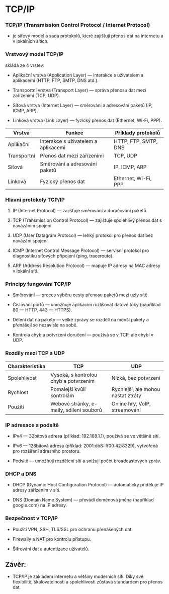 # TCP/IP

### TCP/IP (Transmission Control Protocol / Internet Protocol) 

- je síťový model a sada protokolů, které zajišťují přenos dat na internetu a v lokálních sítích.


### Vrstvový model TCP/IP 
 skládá ze 4 vrstev:

- Aplikační vrstva (Application Layer) — interakce s uživatelem a aplikacemi (HTTP, FTP, SMTP, DNS atd.).

- Transportní vrstva (Transport Layer) — správa přenosu dat mezi zařízeními (TCP, UDP).

- Síťová vrstva (Internet Layer) — směrování a adresování paketů (IP, ICMP, ARP).

- Linková vrstva (Link Layer) — fyzický přenos dat (Ethernet, Wi-Fi, PPP).

| Vrstva | Funkce | Příklady protokolů |
|--------|--------|------------------|
| Aplikační | Interakce s uživatelem a aplikacemi | HTTP, FTP, SMTP, DNS |
| Transportní | Přenos dat mezi zařízeními | TCP, UDP |
| Síťová | Směrování a adresování paketů | IP, ICMP, ARP |
| Linková | Fyzický přenos dat | Ethernet, Wi-Fi, PPP |

### Hlavní protokoly TCP/IP

1. IP (Internet Protocol) — zajišťuje směrování a doručování paketů.

2. TCP (Transmission Control Protocol) — zajišťuje spolehlivý přenos dat s navázáním spojení.

3. UDP (User Datagram Protocol) — lehký protokol pro přenos dat bez navázání spojení.

4. ICMP (Internet Control Message Protocol) — servisní protokol pro diagnostiku síťových připojení (ping, traceroute).

5. ARP (Address Resolution Protocol) — mapuje IP adresy na MAC adresy v lokální síti.

### Principy fungování TCP/IP

- Směrování — proces výběru cesty přenosu paketů mezi uzly sítě.

- Číslování portů — umožňuje aplikacím rozlišovat datové toky (například 80 — HTTP, 443 — HTTPS). 

- Dělení dat na pakety — velké zprávy se rozdělí na menší pakety a přenášejí se nezávisle na sobě.

- Kontrola chyb a potvrzení doručení — používá se v TCP, ale chybí v UDP.

### Rozdíly mezi TCP a UDP

| Charakteristika | TCP | UDP |
|---------------|-----|-----|
| Spolehlivost | Vysoká, s kontrolou chyb a potvrzením | Nízká, bez potvrzení |
| Rychlost | Pomalejší kvůli kontrolám | Rychlejší, ale mohou nastat ztráty |
| Použití | Webové stránky, e-maily, sdílení souborů | Online hry, VoIP, streamování |

### IP adresace a podsítě

- IPv4 — 32bitová adresa (příklad: 192.168.1.1), používá se ve většině sítí.

- IPv6 — 128bitová adresa (příklad: 2001:db8::ff00:42:8329), vytvořená pro rozšíření adresního prostoru.

- Podsítě — umožňují rozdělení sítí a snižují počet broadcastových zpráv.

### DHCP a DNS

- DHCP (Dynamic Host Configuration Protocol) — automaticky přiděluje IP adresy zařízením v síti.

- DNS (Domain Name System) — převádí doménová jména (například google.com) na IP adresy.

### Bezpečnost v TCP/IP

- Použití VPN, SSH, TLS/SSL pro ochranu přenášených dat.

- Firewally a NAT pro kontrolu přístupu.

- Šifrování dat a autentizace uživatelů.

## Závěr:

- TCP/IP je základem internetu a většiny moderních sítí. Díky své flexibilitě, škálovatelnosti a spolehlivosti zůstává standardem pro přenos dat.

